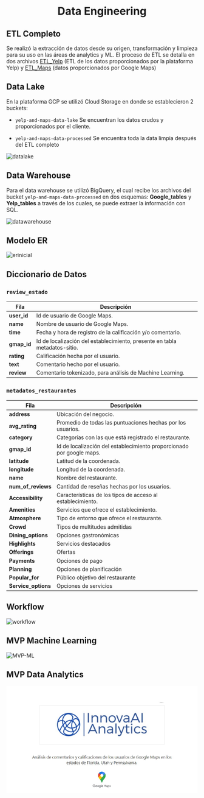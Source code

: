 # <div align="center">**Data Engineering**</div>


## ETL Completo

Se realizó la extracción de datos desde su origen, transformación y limpieza para su uso en las áreas de analytics y ML. El proceso de ETL se detalla en dos archivos [ETL_Yelp]() (ETL de los datos proporcionados por la plataforma Yelp) y [ETL_Maps]() (datos proporcionados por Google Maps)


## Data Lake

En la plataforma GCP se utilizó Cloud Storage en donde se establecieron 2 buckets:

- `yelp-and-maps-data-lake`  Se encuentran los datos crudos y proporcionados por el cliente.

- `yelp-and-maps-data-processed` Se encuentra toda la data limpia después del ETL completo

![datalake](https://github.com/mreliflores/PF-Henry/blob/main/assets/Datalake.png?raw=true)


## Data Warehouse

Para el data warehouse se utilizó BigQuery, el cual recibe los archivos del bucket `yelp-and-maps-data-processed` en dos esquemas: **Google_tables** y **Yelp_tables** a través de los cuales, se puede extraer la información con SQL.

![datawarehouse](https://github.com/mreliflores/PF-Henry/blob/main/assets/datawarehouse.png?raw=true)


## Modelo ER

![erinicial](https://github.com/mreliflores/PF-Henry/blob/main/assets/DiagramaER.png?raw=true)


## Diccionario de Datos


### `review_estado`

| Fila | Descripción |
| --- | --- |
| **user_id** | Id de usuario de Google Maps. |
| **name** | Nombre de usuario de Google Maps. |
| **time** | Fecha y hora de registro de la calificación y/o comentario. |
| **gmap_id** | Id de localización del establecimiento, presente en tabla metadatos-sitio. |
| **rating** | Calificación hecha por el usuario. |
| **text** | Comentario hecho por el usuario. |
| **review** | Comentario tokenizado, para análisis de Machine Learning. |

### `metadatos_restaurantes`

| Fila | Descripción |
| --- | --- |
| **address** | Ubicación del negocio. |
| **avg_rating** | Promedio de todas las puntuaciones hechas por los usuarios. |
| **category** | Categorías con las que está registrado el restaurante. |
| **gmap_id** | Id de localización del establecimiento proporcionado por google maps. |
| **latitude** | Latitud de la coordenada. |
| **longitude** | Longitud de la coordenada. |
| **name** | Nombre del restaurante. |
| **num_of_reviews** | Cantidad de reseñas hechas por los usuarios. |
| **Accessibility** | Características de los tipos de acceso al establecimiento. |
| **Amenities** | Servicios que ofrece el establecimiento. |
| **Atmosphere** | Tipo de entorno que ofrece el restaurante. |
| **Crowd** | Tipos de multitudes admitidas |
| **Dining_options** | Opciones gastronómicas |
| **Highlights** | Servicios destacados |
| **Offerings** | Ofertas |
| **Payments** | Opciones de pago |
| **Planning** | Opciones de planificación |
| **Popular_for** | Público objetivo del restaurante |
| **Service_options** | Opciones de servicios |


## Workflow

![workflow](https://github.com/mreliflores/PF-Henry/blob/main/assets/Workflow.png?raw=true)


## MVP Machine Learning

![MVP-ML](https://github.com/mreliflores/PF-Henry/blob/main/assets/MVP.png?raw=true)

## MVP Data Analytics

![MVP-DA](https://github.com/JuanPa2608/PF-Henry/blob/main/assets/portada_DataAnalytics.jpg?raw=true)

